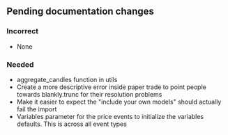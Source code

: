 ## Pending documentation changes
### Incorrect
- None
### Needed
- aggregate_candles function in utils
- Create a more descriptive error inside paper trade to point people towards blankly.trunc for their resolution problems
- Make it easier to expect the "include your own models" should actually fail the import
- Variables parameter for the price events to initialize the variables defaults. This is across all event types